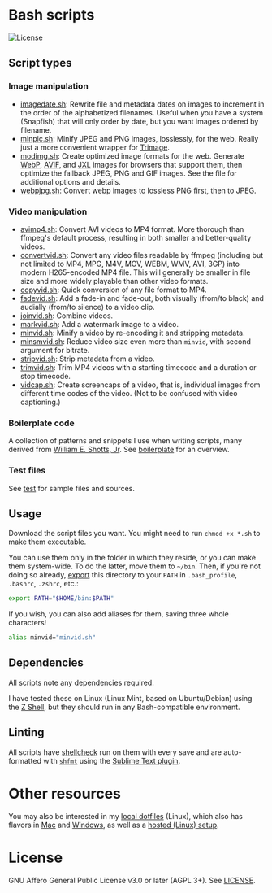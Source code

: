 # Bash scripts

[![License](https://img.shields.io/npm/l/mjml-bullet-list?color=brightgreen&style=flat-square)](https://github.com/premail/mjml-bullet-list/blob/main/LICENSE)

## Script types

### Image manipulation

- [imagedate.sh](images/imagedate.sh): Rewrite file and metadata dates on images
  to increment in the order of the alphabetized filenames. Useful when you have
  a system (Snapfish) that will only order by date, but you want images ordered
  by filename.
- [minpic.sh](images/minpic.sh): Minify JPEG and PNG images, losslessly, for the
  web. Really just a more convenient wrapper for
  [Trimage](https://trimage.org/).
- [modimg.sh](images/modimg.sh): Create optimized image formats for the web.
  Generate [WebP](https://developers.google.com/speed/webp),
  [AVIF](https://web.dev/compress-images-avif/), and
  [JXL](https://cloudinary.com/blog/how_jpeg_xl_compares_to_other_image_codecs)
  images for browsers that support them, then optimize the fallback JPEG, PNG
  and GIF images. See the file for additional options and details.
- [webpjpg.sh](images/webpjpg.sh): Convert webp images to lossless PNG first,
  then to JPEG.

### Video manipulation

- [avimp4.sh](videos/avimp4.sh): Convert AVI videos to MP4 format. More thorough
  than ffmpeg's default process, resulting in both smaller and better-quality
  videos.
- [convertvid.sh](videos/convertvid.sh): Convert any video files readable by
  ffmpeg (including but not limited to MP4, MPG, M4V, MOV, WEBM, WMV, AVI, 3GP)
  into modern H265-encoded MP4 file. This will generally be smaller in file size
  and more widely playable than other video formats.
- [copyvid.sh](videos/copyvid.sh): Quick conversion of any file format to MP4.
- [fadevid.sh](videos/fadevid.sh): Add a fade-in and fade-out, both visually
  (from/to black) and audially (from/to silence) to a video clip.
- [joinvid.sh](videos/joinvid.sh): Combine videos.
- [markvid.sh](videos/markvid.sh): Add a watermark image to a video.
- [minvid.sh](videos/minvid.sh): Minify a video by re-encoding it and stripping
  metadata.
- [minsmvid.sh](videos/minsmvid.sh): Reduce video size even more than `minvid`,
  with second argument for bitrate.
- [stripvid.sh](videos/stripvid.sh): Strip metadata from a video.
- [trimvid.sh](videos/trimvid.sh): Trim MP4 videos with a starting timecode and
  a duration or stop timecode.
- [vidcap.sh](videos/vidcap.sh): Create screencaps of a video, that is,
  individual images from different time codes of the video. (Not to be confused
  with video captioning.)

### Boilerplate code

A collection of patterns and snippets I use when writing scripts, many derived
from [William E. Shotts, Jr](https://linuxcommand.org/lc3_adv_standards.php).
See [boilerplate](boilerplate) for an overview.

### Test files

See [test](test) for sample files and sources.

## Usage

Download the script files you want. You might need to run `chmod +x *.sh` to
make them executable.

You can use them only in the folder in which they reside, or you can make them
system-wide. To do the latter, move them to `~/bin`. Then, if you're not doing
so already, [export](https://linuxhint.com/path_in_bash/) this directory to your
`PATH` in `.bash_profile`, `.bashrc`, `.zshrc`, etc.:

```sh
export PATH="$HOME/bin:$PATH"
```

If you wish, you can also add aliases for them, saving three whole characters!

```sh
alias minvid="minvid.sh"
```

## Dependencies

All scripts note any dependencies required.

I have tested these on Linux (Linux Mint, based on Ubuntu/Debian) using the
[Z Shell](https://zsh.sourceforge.io/), but they should run in any
Bash-compatible environment.

## Linting

All scripts have [shellcheck](https://www.shellcheck.net) run on them with every
save and are auto-formatted with [`shfmt`](https://github.com/mvdan/sh) using
the [Sublime Text plugin](https://github.com/soifou/sublime-shfmt).

# Other resources

You may also be interested in my
[local dotfiles](https://github.com/rootwork/dotfiles/tree/local-nix) (Linux),
which also has flavors in
[Mac](https://github.com/rootwork/dotfiles/tree/local-mac) and
[Windows](https://github.com/rootwork/dotfiles/tree/local-win), as well as a
[hosted (Linux) setup](https://github.com/rootwork/dotfiles/tree/hosted).

# License

GNU Affero General Public License v3.0 or later (AGPL 3+). See
[LICENSE](LICENSE).

